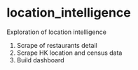 # location_intelligence
Exploration of location intelligence

1. Scrape of restaurants detail
2. Scrape HK location and census data
3. Build dashboard
